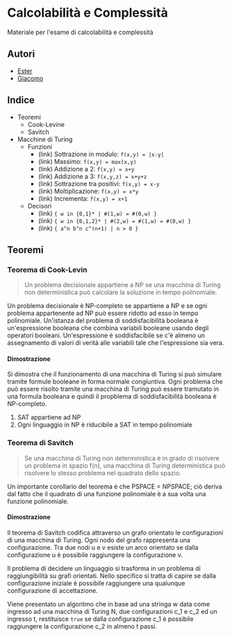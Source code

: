 # Calcolabilità e Complessità

Materiale per l'esame di calcolabilità e complessità

## Autori
- [Ester](https://github.com/burraco135)
- [Giacomo](https://github.com/GiacomoSignorile)

## Indice
- Teoremi
  - Cook-Levine
  - Savitch
- Macchine di Turing
  - Funzioni
    - (link) Sottrazione in modulo: `f(x,y) = |x-y|`
    - (link) Massimo: `f(x,y) = max(x,y)`
    - (link) Addizione a 2: `f(x,y) = x+y`
    - (link) Addizione a 3: `f(x,y,z) = x+y+z`
    - (link) Sottrazione tra positivi: `f(x,y) = x-y`
    - (link) Moltiplicazione: `f(x,y) = x*y`
    - (link) Incrementa: `f(x,y) = x+1`
  - Decisori
    - (link) `{ w in {0,1}* | #(1,w) = #(0,w) }`
    - (link) `{ w in {0,1,2}* | #(2,w) = #(1,w) = #(0,w) }`
    - (link) `{ a^n b^n c^(n+1) | n > 0 }`

## Teoremi
### Teorema di Cook-Levin
> Un problema decisionale appartiene a NP se una macchina di Turing non deterministica può calcolare la soluzione in tempo polinomiale.

Un problema decisionale è NP-completo se appartiene a NP e se ogni problema appartenente ad NP può essere ridotto ad esso in tempo polinomiale.
Un'istanza del problema di soddisfacibilità booleana è un'espressione booleana che combina variabili booleane usando degli operatori booleani. Un'espressione è soddisfacibile se c'è almeno un assegnamento di valori di verità alle variabili tale che l'espressione sia vera.

#### Dimostrazione
Si dimostra che il funzionamento di una macchina di Turing si può simulare tramite formule booleane in forma normale congiuntiva. Ogni problema che può essere risolto tramite una macchina di Turing può essere tramutato in una formula booleana e quindi il propblema di soddisfacibilità booleana è NP-completo.

1. SAT appartiene ad NP
2. Ogni linguaggio in NP è riducibile a SAT in tempo polinomiale

### Teorema di Savitch
> Se una macchina di Turing non deterministica è in grado di risolvere un problema in spazio f(n), una macchina di Turing deterministica può risolvere lo stesso problema nel quadrato dello spazio.

Un importante corollario del teorema è che PSPACE = NPSPACE; ciò deriva dal fatto che il quadrato di una funzione polinomiale è a sua volta una funzione polinomiale.

#### Dimostrazione
Il teorema di Savitch codifica attraverso un grafo orientato le configurazioni di una macchina di Turing. Ogni nodo del grafo rappresenta una configurazione. Tra due nodi u e v esiste un arco orientato se dalla configurazione u è possibile raggiungere la configurazione v.

Il problema di decidere un linguaggio si trasforma in un problema di raggiungibilità su grafi orientati. Nello specifico si tratta di capire se dalla configurazione iniziale è possibile raggiungere una qualunque configurazione di accettazione.

Viene presentato un algoritmo che in base ad una stringa w data come ingresso ad una macchina di Turing N, due configurazioni c_1 e c_2 ed un ingresso t, restituisce `true` se dalla configurazione c_1 è possibile raggiungere la configurazione c_2 in almeno t passi.
